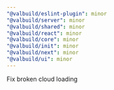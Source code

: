```yaml
---
"@valbuild/eslint-plugin": minor
"@valbuild/server": minor
"@valbuild/shared": minor
"@valbuild/react": minor
"@valbuild/core": minor
"@valbuild/init": minor
"@valbuild/next": minor
"@valbuild/ui": minor
---
```


Fix broken cloud loading

